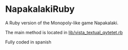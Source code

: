# NapakalakiRuby
A Ruby version of the Monopoly-like game Napakalaki.

The main method is located in [lib/vista_textual_qytetet.rb](https://github.com/davidpeinao/NapakalakiRuby/blob/master/lib/vista_textual_qytetet.rb)

Fully coded in spanish
